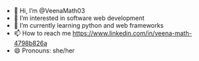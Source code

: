 - 👋 Hi, I’m @VeenaMath03
- 👀 I’m interested in software web development
- 🌱 I’m currently learning python and web frameworks
- 📫 How to reach me https://www.linkedin.com/in/veena-math-4798b826a
- 😄 Pronouns: she/her
  

<!---
VeenaMath03/VeenaMath03 is a ✨ special ✨ repository because its `README.md` (this file) appears on your GitHub profile.
You can click the Preview link to take a look at your changes.
--->

